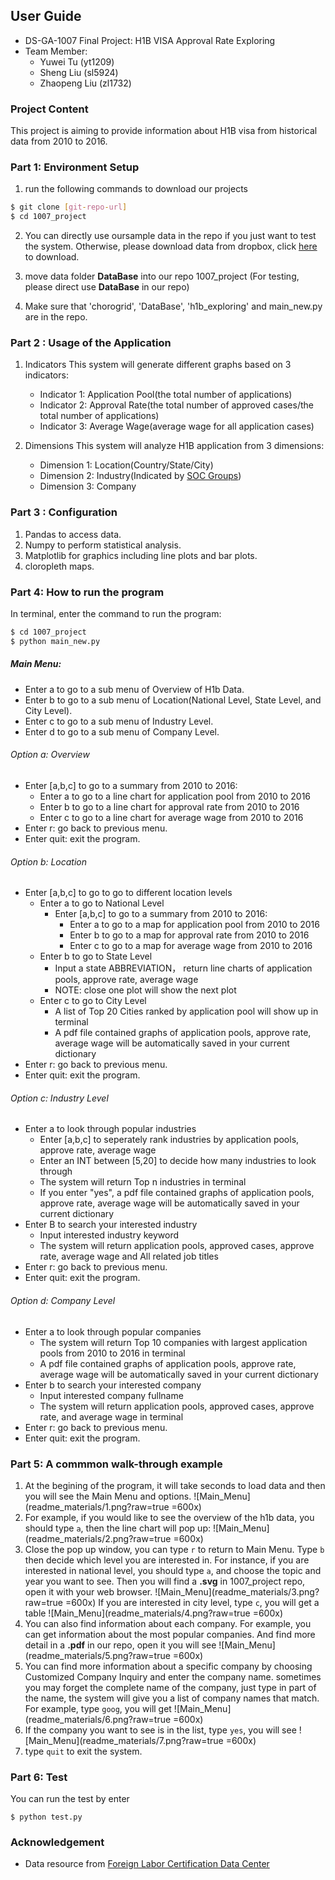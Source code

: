 ## User Guide
- DS-GA-1007  Final Project: H1B VISA Approval Rate Exploring
- Team Member:
  - Yuwei Tu (yt1209)
  - Sheng Liu (sl5924)
  - Zhaopeng Liu (zl1732)


### Project Content
This project is aiming to provide information about H1B visa from historical data from 2010 to 2016. 


### Part 1: Environment Setup
1. run the following commands to download our projects
``` sh
$ git clone [git-repo-url]
$ cd 1007_project
```

2. You can directly use oursample data in the repo if you just want to test the system. Otherwise, please download data from dropbox, click [here](https://www.dropbox.com/sh/lk7ec8gjanuwnhk/AADyjXYQw-8imLqCsw3N8PZaa?dl=0)
to download.

4. move data folder **DataBase** into our repo 1007_project (For testing, please direct use **DataBase** in our repo)

5. Make sure that 'chorogrid', 'DataBase', 'h1b_exploring' and main_new.py are in the repo.


### Part 2 : Usage of the Application

1. Indicators
This system will generate different graphs based on 3 indicators:

    * Indicator 1: Application Pool(the total number of applications)
    * Indicator 2: Approval Rate(the total number of approved cases/the total number of applications)
    * Indicator 3: Average Wage(average wage for all application cases)

2. Dimensions
This system will analyze H1B application from 3 dimensions:

    * Dimension 1: Location(Country/State/City)
    * Dimension 2: Industry(Indicated by [SOC Groups](/http://www.bls.gov/soc/major_groups.htm))
    * Dimension 3: Company

### Part 3 : Configuration

1. Pandas to access data.
2. Numpy to perform statistical analysis.
3. Matplotlib for graphics including line plots and bar plots.
4. cloropleth maps.

### Part 4: How to run the program

In terminal, enter the command to run the program:

``` sh
$ cd 1007_project
$ python main_new.py
```

##### Main Menu:

- Enter a to go to a sub menu of Overview of H1b Data.
- Enter b to go to a sub menu of Location(National Level, State Level, and City Level).
- Enter c to go to a sub menu of Industry Level.
- Enter d to go to a sub menu of Company Level.


###### Option a: Overview
- Enter [a,b,c] to go to a summary from 2010 to 2016:
  - Enter a to go to a line chart for application pool from 2010 to 2016
  - Enter b to go to a line chart for approval rate from 2010 to 2016
  - Enter c to go to a line chart for average wage from 2010 to 2016
- Enter r: go back to previous menu.
- Enter quit: exit the program.


###### Option b: Location
- Enter [a,b,c] to go to go to different location levels
  - Enter a to go to National Level
    + Enter [a,b,c] to go to a summary from 2010 to 2016:
      * Enter a to go to a map for application pool from 2010 to 2016
      * Enter b to go to a map for approval rate from 2010 to 2016
      * Enter c to go to a map for average wage from 2010 to 2016
  - Enter b to go to State Level
    + Input a state ABBREVIATION， return line charts of application pools, approve rate, average wage
    + NOTE: close one plot will show the next plot
  - Enter c to go to City Level
    + A list of Top 20 Cities ranked by application pool will show up in terminal
    + A pdf file contained graphs of application pools, approve rate, average wage will be automatically saved in your current dictionary
- Enter r: go back to previous menu.
- Enter quit: exit the program.


###### Option c: Industry Level

- Enter a to look through popular industries
  + Enter [a,b,c] to seperately rank industries by application pools, approve rate, average wage
  + Enter an INT between [5,20] to decide how many industries to look through
  + The system will return Top n industries in terminal
  + If you enter "yes", a pdf file contained graphs of application pools, approve rate, average wage will be automatically saved in your current dictionary
- Enter B to search your interested industry
  + Input interested industry keyword
  + The system will return application pools, approved cases, approve rate, average wage and All related job titles
- Enter r: go back to previous menu.
- Enter quit: exit the program.

###### Option d: Company Level
- Enter a to look through popular companies
  + The system will return Top 10 companies with largest application pools from 2010 to 2016 in terminal
  + A pdf file contained graphs of application pools, approve rate, average wage will be automatically saved in your current dictionary
- Enter b to search your interested company
  + Input interested company fullname
  + The system will return application pools, approved cases, approve rate, and average wage in terminal
- Enter r: go back to previous menu.
- Enter quit: exit the program.



### Part 5: A commmon walk-through example
1. At the begining of the program, it will take seconds to load data and then you will see the Main Menu and options.
![Main_Menu](readme_materials/1.png?raw=true =600x)
2. For example, if you would like to see the overview of the h1b data, you should type `a`, then the line chart will pop up:
![Main_Menu](readme_materials/2.png?raw=true =600x)
3. Close the pop up window, you can type `r` to return to Main Menu. Type `b` then decide which level you are interested in. For instance, if you are interested in national level, you should type `a`, and choose the topic and year you want to see. Then you will find a **.svg** in 1007_project repo, open it with your web browser.
![Main_Menu](readme_materials/3.png?raw=true =600x)
If you are interested in city level, type `c`, you will get a table
![Main_Menu](readme_materials/4.png?raw=true =600x)
4. You can also find information about each company. For example, you can get information about the most popular companies. And find more detail in a **.pdf** in our repo, open it you will see
![Main_Menu](readme_materials/5.png?raw=true =600x)
5. You can find more information about a specific company by choosing Customized Company Inquiry and enter the company name. sometimes you may forget the complete name of the company, just type in part of the name, the system will give you a list of company names that match. For example, type `goog`, you will get
![Main_Menu](readme_materials/6.png?raw=true =600x)
6. If the company you want to see is in the list, type `yes`, you will see
![Main_Menu](readme_materials/7.png?raw=true =600x)
7. type `quit` to exit the system.


### Part 6: Test

You can run the test by enter
```
$ python test.py
```


### Acknowledgement
- Data resource from [Foreign Labor Certification Data Center](https://www.foreignlaborcert.doleta.gov/performancedata.cfm)